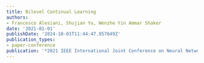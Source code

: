 ```yaml
---
title: Bilevel Continual Learning
authors:
- Francesco Alesiani, Shujian Yu, Wenzhe Yin Ammar Shaker
date: '2021-01-01'
publishDate: '2024-10-01T11:44:47.857649Z'
publication_types:
- paper-conference
publication: '*2021 IEEE International Joint Conference on Neural Networks (IJCNN)*'
---
```

